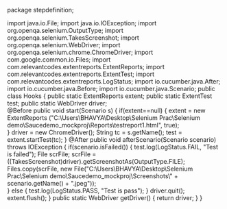 package stepdefinition;

import java.io.File;
import java.io.IOException;
import org.openqa.selenium.OutputType;
import org.openqa.selenium.TakesScreenshot;
import org.openqa.selenium.WebDriver;
import org.openqa.selenium.chrome.ChromeDriver;
import com.google.common.io.Files;
import com.relevantcodes.extentreports.ExtentReports;
import com.relevantcodes.extentreports.ExtentTest;
import com.relevantcodes.extentreports.LogStatus;
import io.cucumber.java.After;
import io.cucumber.java.Before;
import io.cucumber.java.Scenario;
	public class Hooks {
			 public static ExtentReports extent;
			  public static ExtentTest test; 
			public static WebDriver driver;		
			@Before
			public void start(Scenario s)
			{
				if(extent==null)
				{
					extent = new ExtentReports ("C:\\Users\\BHAVYA\\Desktop\\Selenium Prac\\Selenium demo\\Saucedemo_mockproj\\Reports\\testreport1.html", true);	
				}
				driver = new ChromeDriver();
				String tc = s.getName();
				test = extent.startTest(tc);
			}
			@After
			public void afterScenario(Scenario scenario) throws IOException
			{
				if(scenario.isFailed())
				{
					test.log(LogStatus.FAIL, "Test is failed");
					 File scrFile;
					  scrFile = ((TakesScreenshot)driver).getScreenshotAs(OutputType.FILE);
					  Files.copy(scrFile, new File("C:\\Users\\BHAVYA\\Desktop\\Selenium Prac\\Selenium demo\\Saucedemo_mockproj\\Screenshots\\" + scenario.getName() +  ".jpeg"));  
				}
				else {
					test.log(LogStatus.PASS, "Test is pass");
				}
				driver.quit();
				extent.flush();
			}
			public static WebDriver getDriver()
			{
				return driver;
			}
		}



	


